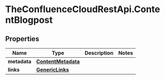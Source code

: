 # TheConfluenceCloudRestApi.ContentBlogpost

## Properties
Name | Type | Description | Notes
------------ | ------------- | ------------- | -------------
**metadata** | [**ContentMetadata**](ContentMetadata.md) |  | 
**links** | [**GenericLinks**](GenericLinks.md) |  | 
